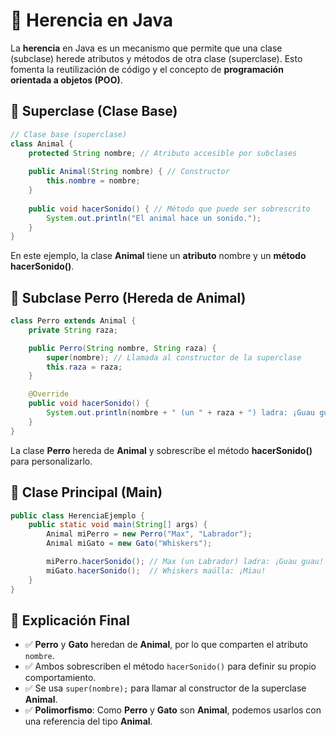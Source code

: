 # 🐾 **Herencia en Java**  

La **herencia** en Java es un mecanismo que permite que una clase (subclase) herede atributos y métodos de otra clase (superclase). Esto fomenta la reutilización de código y el concepto de **programación orientada a objetos (POO)**.  

## 🌱 **Superclase (Clase Base)**
```java
// Clase base (superclase)
class Animal {
    protected String nombre; // Atributo accesible por subclases
    
    public Animal(String nombre) { // Constructor
        this.nombre = nombre;
    }
    
    public void hacerSonido() { // Método que puede ser sobrescrito
        System.out.println("El animal hace un sonido.");
    }
}
```
En este ejemplo, la clase **Animal** tiene un **atributo** nombre y un **método** **hacerSonido()**.


## 🐶 **Subclase Perro (Hereda de Animal)**

```java
class Perro extends Animal {
    private String raza;

    public Perro(String nombre, String raza) {
        super(nombre); // Llamada al constructor de la superclase
        this.raza = raza;
    }

    @Override
    public void hacerSonido() {
        System.out.println(nombre + " (un " + raza + ") ladra: ¡Guau guau!");
    }
}
```

La clase **Perro** hereda de **Animal** y sobrescribe el método **hacerSonido()** para personalizarlo.

## 🚀 **Clase Principal (Main)**

```java
public class HerenciaEjemplo {
    public static void main(String[] args) {
        Animal miPerro = new Perro("Max", "Labrador");
        Animal miGato = new Gato("Whiskers");

        miPerro.hacerSonido(); // Max (un Labrador) ladra: ¡Guau guau!
        miGato.hacerSonido();  // Whiskers maúlla: ¡Miau!
    }
}
```

## 🎯 **Explicación Final**

- ✅ **Perro** y **Gato** heredan de **Animal**, por lo que comparten el atributo `nombre`.
- ✅ Ambos sobrescriben el método `hacerSonido()` para definir su propio comportamiento.
- ✅ Se usa `super(nombre);` para llamar al constructor de la superclase **Animal**.
- ✅ **Polimorfismo**: Como **Perro** y **Gato** son **Animal**, podemos usarlos con una referencia del tipo **Animal**.
